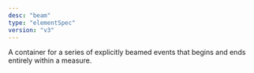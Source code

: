 ```yaml
---
desc: "beam"
type: "elementSpec"
version: "v3"
---
```


A container for a series of explicitly beamed events that begins and ends entirely
within a measure.